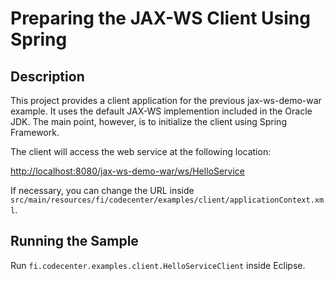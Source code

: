 Preparing the JAX-WS Client Using Spring
========================================

Description
-----------

This project provides a client application for the previous jax-ws-demo-war 
example. It uses the default JAX-WS implemention included in the Oracle JDK.
The main point, however, is to initialize the client using Spring Framework.

The client will access the web service at the following location:

<http://localhost:8080/jax-ws-demo-war/ws/HelloService>

If necessary, you can change the URL inside
`src/main/resources/fi/codecenter/examples/client/applicationContext.xml`.

Running the Sample
------------------

Run `fi.codecenter.examples.client.HelloServiceClient` inside Eclipse.